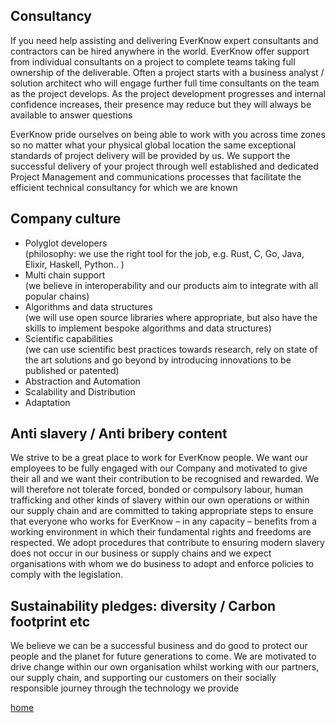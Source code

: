 ## Consultancy

If you need help assisting and delivering EverKnow expert consultants and contractors can be hired anywhere in the world. EverKnow offer support from individual consultants on a project to complete teams taking full ownership of the deliverable. Often a project starts with a business analyst / solution architect who will engage further full time consultants on the team as the project develops. As the project development progresses and internal confidence increases, their presence may reduce but they will always be available to answer questions

EverKnow pride ourselves on being able to work with you across time zones so no matter what your physical global location the same exceptional standards of project delivery will be provided by us. We support the successful delivery of your project through well established and dedicated Project Management and communications processes that facilitate the efficient technical consultancy for which we are known

## Company culture  

*   Polyglot developers  
    (philosophy: we use the right tool for the job, e.g. Rust, C, Go, Java, Elixir, Haskell, Python.. )
*   Multi chain support  
    (we believe in interoperability and our products aim to integrate with all popular chains)
*   Algorithms and data structures  
    (we will use open source libraries where appropriate, but also have the skills to implement bespoke algorithms and data structures)
*   Scientific capabilities  
    (we can use scientific best practices towards research, rely on state of the art solutions and go beyond by introducing innovations to be published or patented)
*   Abstraction and Automation
*   Scalability and Distribution
*   Adaptation


## Anti slavery / Anti bribery content
We strive to be a great place to work for EverKnow people. We want our employees to be fully engaged with our Company and motivated to give their all and we want their contribution to be recognised and rewarded.
We will therefore not tolerate forced, bonded or compulsory labour, human trafficking and other kinds of slavery within our own operations or within our supply chain and are committed to taking appropriate steps to ensure that everyone who works for EverKnow – in any capacity – benefits from a working environment in which their fundamental rights and freedoms are respected.
We adopt procedures that contribute to ensuring modern slavery does not occur in our business or supply chains and we expect organisations with whom we do business to adopt and enforce policies to comply with the legislation.

## Sustainability pledges: diversity / Carbon footprint etc

We believe we can be a successful business and do good to protect our people and the planet for future generations to come.
We are motivated to drive change within our own organisation whilst working with our partners, our supply chain, and supporting our customers on their socially responsible journey through the technology we provide

[home](home.md)